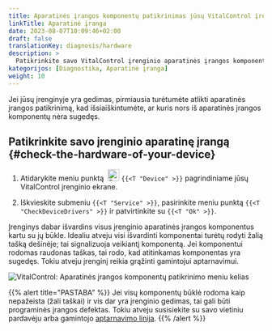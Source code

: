 ```yaml
---
title: Aparatinės įrangos komponentų patikrinimas jūsų VitalControl įrenginyje
linkTitle: Aparatinė įranga
date: 2023-08-07T10:09:46+02:00
draft: false
translationKey: diagnosis/hardware
description: >
  Patikrinkite savo VitalControl įrenginio aparatinės įrangos komponentus, ypač jei įtariate aparatinės įrangos gedimą.
kategorijos: [Diagnostika, Aparatinė įranga]
weight: 10
---
```

Jei jūsų įrenginyje yra gedimas, pirmiausia turėtumėte atlikti aparatinės įrangos patikrinimą, kad išsiaiškintumėte, ar kuris nors iš aparatinės įrangos komponentų nėra sugedęs.

## Patikrinkite savo įrenginio aparatinę įrangą {#check-the-hardware-of-your-device}

1. Atidarykite meniu punktą &nbsp;<img src="/icons/device.svg" width="23" align="bottom" alt="Device" /> `{{<T "Device" >}}` pagrindiniame jūsų VitalControl įrenginio ekrane.

1. Iškvieskite submeniu `{{<T "Service" >}}`, pasirinkite meniu punktą `{{<T "CheckDeviceDrivers" >}}` ir patvirtinkite su `{{<T "Ok" >}}`.

Įrenginys dabar išvardins visus įrenginio aparatinės įrangos komponentus kartu su jų būkle. Idealiu atveju visi išvardinti komponentai turėtų rodyti žalią tašką dešinėje; tai signalizuoja veikiantį komponentą. Jei komponentui rodomas raudonas taškas, tai rodo, kad atitinkamas komponentas yra sugedęs. Tokiu atveju įrenginį reikia grąžinti gamintojui aptarnavimui.

   ![VitalControl: Aparatinės įrangos komponentų patikrinimo meniu kelias](../images/device-check.png "Aparatinės įrangos patikrinimas")

{{% alert title="PASTABA" %}}
Jei visų komponentų būklė rodoma kaip nepažeista (žali taškai) ir vis dar yra įrenginio gedimas, tai gali būti programinės įrangos defektas. Tokiu atveju susisiekite su savo vietiniu pardavėju arba gamintojo [aptarnavimo linija](https://www.urbanonline.de/en/contact).
{{% /alert %}}
